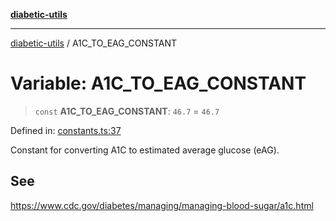 [**diabetic-utils**](../README.md)

***

[diabetic-utils](../globals.md) / A1C\_TO\_EAG\_CONSTANT

# Variable: A1C\_TO\_EAG\_CONSTANT

> `const` **A1C\_TO\_EAG\_CONSTANT**: `46.7` = `46.7`

Defined in: [constants.ts:37](https://github.com/marklearst/diabetic-utils/blob/eb1ce0a8bb58eaa6c7bbfdb97ff24106b8893a34/src/constants.ts#L37)

Constant for converting A1C to estimated average glucose (eAG).

## See

https://www.cdc.gov/diabetes/managing/managing-blood-sugar/a1c.html
